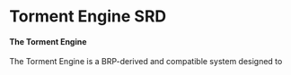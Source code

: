 # Torment Engine SRD

#### The Torment Engine
The Torment Engine is a BRP-derived and compatible system designed to 


